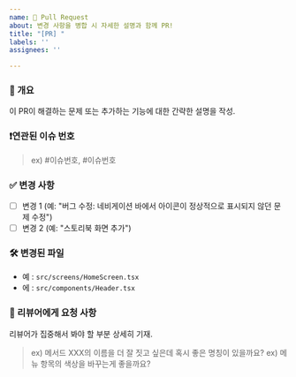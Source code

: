 ```yaml
---
name: 🚀 Pull Request
about: 변경 사항을 병합 시 자세한 설명과 함께 PR!
title: "[PR] "
labels: ''
assignees: ''

---
```


### 🔹 개요
이 PR이 해결하는 문제 또는 추가하는 기능에 대한 간략한 설명을 작성.

### ❗️연관된 이슈 번호
> ex) #이슈번호, #이슈번호

### ✅ 변경 사항
- [ ] 변경 1 (예: "버그 수정: 네비게이션 바에서 아이콘이 정상적으로 표시되지 않던 문제 수정")
- [ ] 변경 2 (예: "스토리북 화면 추가")

### 🛠️ 변경된 파일 
- 예 : `src/screens/HomeScreen.tsx`
- 에 : `src/components/Header.tsx`

### 🤝 리뷰어에게 요청 사항
리뷰어가 집중해서 봐야 할 부분 상세히 기재.
> ex) 메서드 XXX의 이름을 더 잘 짓고 싶은데 혹시 좋은 명칭이 있을까요?
> ex) 메뉴 항목의 색상을 바꾸는게 좋을까요?

